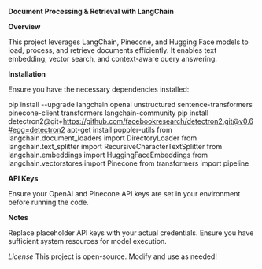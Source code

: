 **Document Processing & Retrieval with LangChain**

**Overview**

This project leverages LangChain, Pinecone, and Hugging Face models to load, process, and retrieve documents efficiently. It enables text embedding, vector search, and context-aware query answering.

**Installation**

Ensure you have the necessary dependencies installed:

pip install --upgrade langchain openai unstructured sentence-transformers pinecone-client transformers langchain-community
pip install detectron2@git+https://github.com/facebookresearch/detectron2.git@v0.6#egg=detectron2
apt-get install poppler-utils
from langchain.document_loaders import DirectoryLoader
from langchain.text_splitter import RecursiveCharacterTextSplitter
from langchain.embeddings import HuggingFaceEmbeddings
from langchain.vectorstores import Pinecone
from transformers import pipeline

**API Keys**

Ensure your OpenAI and Pinecone API keys are set in your environment before running the code.

**Notes**

Replace placeholder API keys with your actual credentials.
Ensure you have sufficient system resources for model execution.

*License*
This project is open-source. Modify and use as needed!


